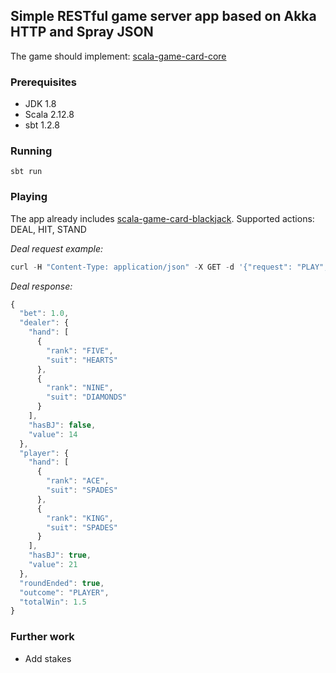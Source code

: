 
## Simple RESTful game server app based on Akka HTTP and Spray JSON

The game should implement: [scala-game-card-core](https://github.com/marks86/scala-game-card-core)

### Prerequisites
* JDK 1.8
* Scala 2.12.8
* sbt 1.2.8

### Running

```
sbt run
```

### Playing

The app already includes [scala-game-card-blackjack](https://github.com/marks86/scala-game-card-blackjack).
Supported actions: DEAL, HIT, STAND

*Deal request example:*
```javascript
curl -H "Content-Type: application/json" -X GET -d '{"request": "PLAY", "gameId": "bj", "requestId": 0, "action": "DEAL", "bet": 1}' http://localhost:8080/game
```

*Deal response:*
```javascript
{
  "bet": 1.0,
  "dealer": {
    "hand": [
      {
        "rank": "FIVE",
        "suit": "HEARTS"
      },
      {
        "rank": "NINE",
        "suit": "DIAMONDS"
      }
    ],
    "hasBJ": false,
    "value": 14
  },
  "player": {
    "hand": [
      {
        "rank": "ACE",
        "suit": "SPADES"
      },
      {
        "rank": "KING",
        "suit": "SPADES"
      }
    ],
    "hasBJ": true,
    "value": 21
  },
  "roundEnded": true,
  "outcome": "PLAYER",
  "totalWin": 1.5
}
```

### Further work

* Add stakes
